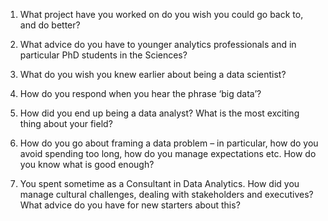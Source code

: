 
1. What project have you worked on do you wish you could go back to, and do better?

2. What advice do you have to younger analytics professionals and in particular PhD students in the Sciences?

3. What do you wish you knew earlier about being a data scientist?

4. How do you respond when you hear the phrase ‘big data’?

5. How did you end up being a data analyst? What is the most exciting thing about your field?

6. How do you go about framing a data problem – in particular, how do you avoid spending too long, how do you manage expectations etc. How do you know what is good enough?

7. You spent sometime as a Consultant in Data Analytics. How did you manage cultural challenges, dealing with stakeholders and executives? What advice do you have for new starters about this?

